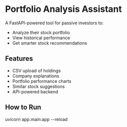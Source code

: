 # Portfolio Analysis Assistant

A FastAPI-powered tool for passive investors to:
- Analyze their stock portfolio
- View historical performance
- Get smarter stock recommendations

## Features
- CSV upload of holdings
- Company explanations
- Portfolio performance charts
- Similar stock suggestions
- API-powered backend

## How to Run

uvicorn app.main:app --reload


